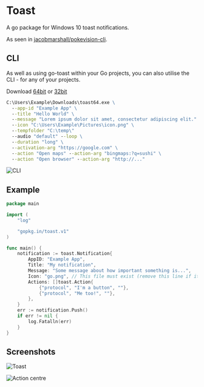 # Toast

A go package for Windows 10 toast notifications.

As seen in [jacobmarshall/pokevision-cli](https://github.com/jacobmarshall/pokevision-cli).

## CLI

As well as using go-toast within your Go projects, you can also utilise the CLI - for any of your projects.

Download [64bit](https://go-toast-downloads.s3.amazonaws.com/v1/toast64.exe) or [32bit](https://go-toast-downloads.s3.amazonaws.com/v1/toast32.exe)

```cmd
C:\Users\Example\Downloads\toast64.exe \
  --app-id "Example App" \
  --title "Hello World" \
  --message "Lorem ipsum dolor sit amet, consectetur adipiscing elit." \
  --icon "C:\Users\Example\Pictures\icon.png" \
  --tempfolder "C:\temp\"
  --audio "default" --loop \
  --duration "long" \
  --activation-arg "https://google.com" \
  --action "Open maps" --action-arg "bingmaps:?q=sushi" \
  --action "Open browser" --action-arg "http://..."
```

![CLI](./screenshot-cli.png)

## Example

```go
package main

import (
    "log"

    "gopkg.in/toast.v1"
)

func main() {
    notification := toast.Notification{
        AppID: "Example App",
        Title: "My notification",
        Message: "Some message about how important something is...",
        Icon: "go.png", // This file must exist (remove this line if it doesn't)
        Actions: []toast.Action{
            {"protocol", "I'm a button", ""},
            {"protocol", "Me too!", ""},
        },
    }
    err := notification.Push()
    if err != nil {
        log.Fatalln(err)
    }
}
```

## Screenshots

![Toast](./screenshot-toast.png)

![Action centre](./screenshot-action-centre.png)
